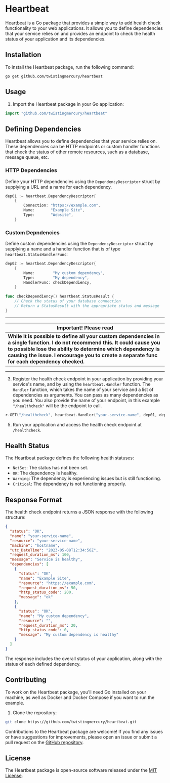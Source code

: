 # Heartbeat

Heartbeat is a Go package that provides a simple way to add health check functionality to your web applications. It 
allows you to define dependencies that your service relies on and provides an endpoint to check the health status of 
your application and its dependencies.

## Installation

To install the Heartbeat package, run the following command:

```
go get github.com/twistingmercury/heartbeat
```

## Usage

1. Import the Heartbeat package in your Go application:

```go
import "github.com/twistingmercury/heartbeat"
```
## Defining Dependencies

Heartbeat allows you to define dependencies that your service relies on. These dependencies can be HTTP endpoints or
custom handler functions that check the status of other remote resources, such as a database, message queue, etc.

### HTTP Dependencies

Define your HTTP dependencies using the `DependencyDescriptor` struct by supplying a URL and a name for each dependency.

```go
dep01 := heartbeat.DependencyDescriptor{
    {
        Connection: "https://example.com",
        Name:       "Example Site",
        Type:       "Website",
    }
```
### Custom Depndencies

Define custom dependencies using the `DependencyDescriptor` struct by supplying a name and a handler function that is of
type `heartbeat.StatusHandlerFunc`:

```go
dep02 := heartbeat.DependencyDescriptor{
    {
        Name:        "My custom dependency",
        Type:        "My dependency",
        HandlerFunc: checkDependiency,
    }
	
func checkDependiency() heartbeat.StatusResult {
    // Check the status of your database connection
    // Return a StatusResult with the appropriate status and message
}
```
---

| Important! Please read                                                                                                                                                                                                                                                                    |
|-------------------------------------------------------------------------------------------------------------------------------------------------------------------------------------------------------------------------------------------------------------------------------------------|
| **While it is possible to define all your custom dependencies in a single function. I do not recommend this. It could cause you to possible lose the ability to determine which dependency is causing the issue. I encourage you to create a separate func for each dependency checked.** |

---

3. Register the health check endpoint in your application by providing your service's name, and by using the 
   `heartbeat.Handler` function. The `Handler` function, which takes the name of your service and a list of dependencies 
   as arguments. You can pass as many dependencies as you need. You also provide the name of your endpoint, in this example
   `"/healthcheck"` will be the endpoint to call.

```go
r.GET("/healthcheck", heartbeat.Handler("your-service-name", dep01, dep02)
```

5. Run your application and access the health check endpoint at `/healthcheck`.

## Health Status

The Heartbeat package defines the following health statuses:

- `NotSet`: The status has not been set.
- `OK`: The dependency is healthy.
- `Warning`: The dependency is experiencing issues but is still functioning.
- `Critical`: The dependency is not functioning properly.

## Response Format

The health check endpoint returns a JSON response with the following structure:

```json
{
  "status": "OK",
  "name": "your-service-name",
  "resource": "your-service-name",
  "machine": "hostname",
  "utc_DateTime": "2023-05-08T12:34:56Z",
  "request_duration_ms": 100,
  "message": "Service is healthy",
  "dependencies": [
    {
      "status": "OK",
      "name": "Example Site",
      "resource": "https://example.com",
      "request_duration_ms": 50,
      "http_status_code": 200,
      "message": "ok"
    },
    {
      "status": "OK",
      "name": "My custom dependency",
      "resource": "",
      "request_duration_ms": 20,
      "http_status_code": 0,
      "message": "My custom dependency is healthy"
    }
  ]
}
```

The response includes the overall status of your application, along with the status of each defined dependency.

## Contributing

To work on the Heartbeat package, you'll need Go installed on your machine, as well as Docker and Docker Compose if you
want to run the example.

1. Clone the repository:

```bash
git clone https://github.com/twistingmercury/heartbeat.git
```

Contributions to the Heartbeat package are welcome! If you find any issues or have suggestions for improvements, 
please open an issue or submit a pull request on the [GitHub repository](https://github.com/twistingmercury/heartbeat).

## License

The Heartbeat package is open-source software released under the [MIT License](LICENSE).